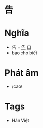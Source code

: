 # 告

# Nghĩa
* 告 = [⺧](⺧.md) [口](口.md)
* báo cho biết

# Phát âm
* /cáo/

# Tags
* Hán Việt

<script>window.HANZI_FIELD='告';</script>

